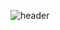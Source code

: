 ![header](https://capsule-render.vercel.app/api?type=venom&color=BAFFE2&height=150&section=header&text=Taeil%20Noh&fontSize=40&animation=fadeIn)

<!--
<div align=center>
<img src="https://img.shields.io/badge/JavaScript-FAF19E?style=flat=squre&logo=JavaScript&logoColor=ffffff"/>
<img src="https://img.shields.io/badge/TypeScript-94DFFF?style=flat=squre&logo=TypeScript&logoColor=ffffff"/>
    <img src="https://img.shields.io/badge/Next.js-dfdfdf?style=flat=square&logo=Next.js&logoColor=ffffff">
<img src="https://img.shields.io/badge/React-93D0F4?style=flat-squre&logo=react&logoColor=white">


</div>
<div align=center>
<img src=http://img.shields.io/badge/-tailwindcss-52B4FF?style=flat=squre&logo=tailwindcss&logoColor=ffffff>
<img src=http://img.shields.io/badge/-framer-FFA3CA?style=flat=squre&logo=framer&logoColor=ffffff>
<img src="https://img.shields.io/badge/C++-94ABFF?style=flat=squre&logo=C%2B%2B&logoColor=ffffff"/>
    <img src="https://img.shields.io/badge/Python-98BCDA?style=flat=squre&logo=Python&logoColor=ffffff"/>

</div>
-->
